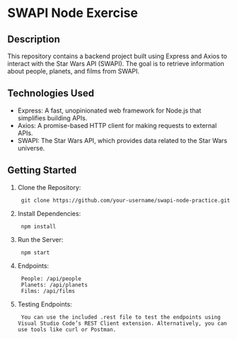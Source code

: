 # SWAPI Node Exercise

## Description
This repository contains a backend project built using Express and Axios to interact with the Star Wars API (SWAPI). The goal is to retrieve information about people, planets, and films from SWAPI.

## Technologies Used
- Express: A fast, unopinionated web framework for Node.js that simplifies building APIs.
- Axios: A promise-based HTTP client for making requests to external APIs.
- SWAPI: The Star Wars API, which provides data related to the Star Wars universe.

## Getting Started
1. Clone the Repository:

        git clone https://github.com/your-username/swapi-node-practice.git

2. Install Dependencies:

        npm install

3. Run the Server:

        npm start

4. Endpoints:

        People: /api/people
        Planets: /api/planets
        Films: /api/films

5. Testing Endpoints: 

        You can use the included .rest file to test the endpoints using Visual Studio Code’s REST Client extension. Alternatively, you can use tools like curl or Postman.
